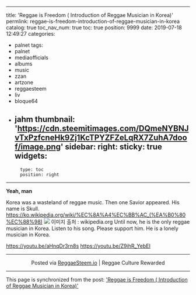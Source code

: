 
---
title: 'Reggae is  Freedom ( Introduction of Reggae Musician in Korea)'
permlink: reggae-is-freedom-introduction-of-reggae-musician-in-korea
catalog: true
toc_nav_num: true
toc: true
position: 9999
date: 2019-07-18 12:49:27
categories:
- palnet
tags:
- palnet
- mediaofficials
- albums
- music
- zzan
- artzone
- reggaesteem
- liv
- bloque64
- jahm
thumbnail: 'https://cdn.steemitimages.com/DQmeNYBNJvTxPzfcneHk9Zj1KcTPYZFZeLqRX7ZuhA7doof/image.png'
sidebar:
    right:
        sticky: true
widgets:
    -
        type: toc
        position: right
---


**Yeah, man**

Korea was a wasteland of reggae music.
Then one Savior appeared.
His name is Skull.  
https://ko.wikipedia.org/wiki/%EC%8A%A4%EC%BB%AC_(%EA%B0%80%EC%88%98)
![](https://cdn.steemitimages.com/DQmeNYBNJvTxPzfcneHk9Zj1KcTPYZFZeLqRX7ZuhA7doof/image.png)
이미지 출처 : wikipedia.org
Until now, he is the only reggae musician in Korea.
Listen to his song.
Please support him.
He is a lonely musician in Korea.




https://youtu.be/aHnqDr3rn8s
https://youtu.be/Z9ihR_YebEI

<hr><center>Posted via <a href="https://www.reggaesteem.io/">ReggaeSteem.io</a> | Reggae Culture Rewarded </center>

- - -

This page is synchronized from the post: ['Reggae is  Freedom ( Introduction of Reggae Musician in Korea)'](https://steemit.com/@kingbit/reggae-is-freedom-introduction-of-reggae-musician-in-korea)
